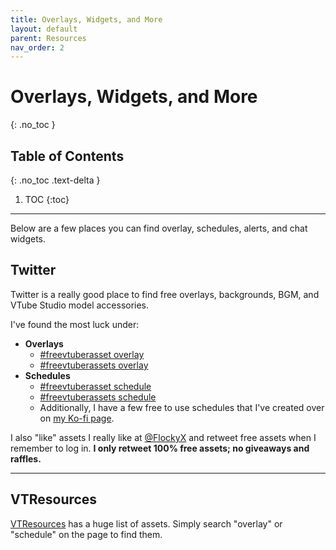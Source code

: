 ```yaml
---
title: Overlays, Widgets, and More
layout: default
parent: Resources
nav_order: 2
---
```


# Overlays, Widgets, and More
{: .no_toc }

## Table of Contents
{: .no_toc .text-delta }

1. TOC
{:toc}

-----

Below are a few places you can find overlay, schedules, alerts, and chat widgets.

## Twitter

Twitter is a really good place to find free overlays, backgrounds, BGM, and VTube Studio model accessories.

I've found the most luck under:
* **Overlays**
    * [#freevtuberasset overlay](https://twitter.com/search?q=%23freevtuberasset%20overlay)
    * [#freevtuberassets overlay](https://twitter.com/search?q=%23freevtuberassets%20overlay)
* **Schedules**
    * [#freevtuberasset schedule](https://twitter.com/search?q=%23freevtuberasset%20schedule)
    * [#freevtuberassets schedule](https://twitter.com/search?q=%23freevtuberassets%20schedule)
    * Additionally, I have a few free to use schedules that I've created over on [my Ko-fi page](https://ko-fi.com/flocky_chou/shop).

I also "like" assets I really like at [@FlockyX](https://twitter.com/FlockyX) and retweet free assets when I remember to log in. **I only retweet 100% free assets; no giveaways and raffles.**

-----

## VTResources

[VTResources](https://vtresources.carrd.co/#assets) has a huge list of assets. Simply search "overlay" or "schedule" on the page to find them.
